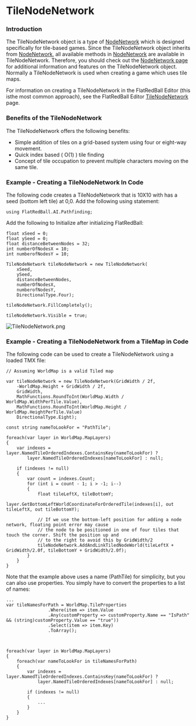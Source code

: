 # TileNodeNetwork

### Introduction

The TileNodeNetwork object is a type of [NodeNetwork](../flatredball-ai-pathfinding-nodenetwork/) which is designed specifically for tile-based games. Since the TileNodeNetwork object inherits from [NodeNetwork](../flatredball-ai-pathfinding-nodenetwork/), all available methods in [NodeNetwork](../flatredball-ai-pathfinding-nodenetwork/) are available in TileNodeNetwork. Therefore, you should check out the [NodeNetwork page](../flatredball-ai-pathfinding-nodenetwork/) for additional information and features on the TileNodeNetwork object. Normally a TileNodeNetwork is used when creating a game which uses tile maps.&#x20;

For information on creating a TileNodeNetwork in the FlatRedBall Editor (this isthe most common approach), see the FlatRedBall Editor [TileNodeNetwork](../../../../../glue-reference/objects/object-types/tilenodenetwork.md) page.

### Benefits of the TileNodeNetwork

The TileNodeNetwork offers the following benefits:

* Simple addition of tiles on a grid-based system using four or eight-way movement.
* Quick index based ( O(1) ) tile finding
* Concept of tile occupation to prevent multiple characters moving on the same tile.

### Example - Creating a TileNodeNetwork In Code

The following code creates a TileNodeNetwork that is 10X10 with has a seed (bottom left tile) at 0,0. Add the following using statement:

```
using FlatRedBall.AI.Pathfinding;
```

Add the following to Initialize after initializing FlatRedBall:

```
float xSeed = 0;
float ySeed = 0;
float distanceBetweenNodes = 32;
int numberOfNodesX = 10;
int numberofNodesY = 10;

TileNodeNetwork tileNodeNetwork = new TileNodeNetwork(
    xSeed, 
    ySeed, 
    distanceBetweenNodes, 
    numberOfNodesX, 
    numberofNodesY, 
    DirectionalType.Four);

tileNodeNetwork.FillCompletely();

tileNodeNetwork.Visible = true;
```

![TileNodeNetwork.png](../../../../../.gitbook/assets/migrated\_media-TileNodeNetwork.png)

### Example - Creating a TileNodeNetwork from a TileMap in Code

The following code can be used to create a TileNodeNetwork using a loaded TMX file:

```lang:c#
// Assuming WorldMap is a valid Tiled map

var tileNodeNetwork = new TileNodeNetwork(GridWidth / 2f,
    -WorldMap.Height + GridWidth / 2f,
    GridWidth,
    MathFunctions.RoundToInt(WorldMap.Width / WorldMap.WidthPerTile.Value),
    MathFunctions.RoundToInt(WorldMap.Height / WorldMap.HeightPerTile.Value)
    DirectionalType.Eight);

const string nameToLookFor = "PathTile";

foreach(var layer in WorldMap.MapLayers)
{
    var indexes = layer.NamedTileOrderedIndexes.ContainsKey(nameToLookFor) ? 
        layer.NamedTileOrderedIndexes[nameToLookFor] : null;

    if (indexes != null)
    {
        var count = indexes.Count;
        for (int i = count - 1; i > -1; i--)
        {
            float tileLeftX, tileBottomY;
            layer.GetBottomLeftWorldCoordinateForOrderedTile(indexes[i], out tileLeftX, out tileBottomY);
        
            // If we use the bottom-left position for adding a node network, floating point error may cause
            // the node to be positioned in one of four tiles that touch the corner. Shift the position up and
            // to the right to avoid this by GridWidth/2
            tileNodeNetwork.AddAndLinkTiledNodeWorld(tileLeftX + GridWidth/2.0f, tileBottomY + GridWidth/2.0f);
        }
    }
}
```

Note that the example above uses a name (PathTile) for simplicity, but you can also use properties. You simply have to convert the properties to a list of names:

```lang:c#
...
var tileNamesForPath = WorldMap.TileProperties
                .Where(item => item.Value
                .Any(customProperty => customProperty.Name == "IsPath" && (string)customProperty.Value == "true"))
                .Select(item => item.Key)
                .ToArray();



foreach(var layer in WorldMap.MapLayers)
{
    foreach(var nameToLookFor in tileNamesForPath)
    {
        var indexes = layer.NamedTileOrderedIndexes.ContainsKey(nameToLookFor) ? 
            layer.NamedTileOrderedIndexes[nameToLookFor] : null;

        if (indexes != null)
        {
            ...
        }
    }
}
```
